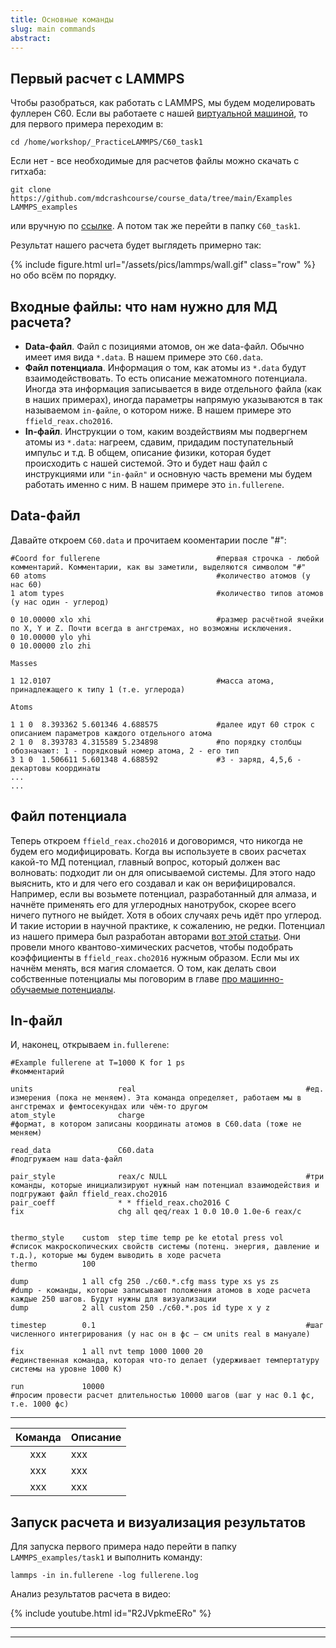 ```yaml
---
title: Основные команды 
slug: main commands
abstract:
---
```

## Первый расчет с LAMMPS

Чтобы разобраться, как работать с LAMMPS, мы будем моделировать фуллерен С60. Если вы работаете с нашей [виртуальной машиной](https://mdcrashcourse.github.io/vm.html), то для первого примера переходим в:

```liquid
cd /home/workshop/_PracticeLAMMPS/C60_task1
```

Если нет - все необходимые для расчетов файлы можно скачать с гитхаба:

```liquid
git clone https://github.com/mdcrashcourse/course_data/tree/main/Examples LAMMPS_examples
```

или вручную по [ссылке](https://github.com/mdcrashcourse/course_data/tree/main/Examples). А потом так же перейти в папку `C60_task1`.


Результат нашего расчета будет выглядеть примерно так:

{% include figure.html
    url="/assets/pics/lammps/wall.gif"
    class="row"
%}
но обо всём по порядку.


## Входные файлы: что нам нужно для МД расчета?

- **Data-файл**. Файл с позициями атомов, он же data-файл. Обычно имеет имя вида `*.data`. В нашем примере это `C60.data`.
- **Файл потенциала**. Информация о том, как атомы из `*.data` будут взаимодействовать. То есть описание межатомного потенциала. Иногда эта информация записывается в виде отдельного файла (как в наших примерах), иногда параметры напрямую указываются в так называемом `in-файле`, о котором ниже. В нашем примере это `ffield_reax.cho2016`.
- **In-файл**. Инструкции о том, каким воздействиям мы подвергнем атомы из `*.data`: нагреем, сдавим, придадим поступательный импульс и т.д. В общем, описание физики, которая будет происходить с нашей системой. Это и будет наш файл с инструкциями или `"in-файл"` и основную часть времени мы будем работать именно с ним. В нашем примере это `in.fullerene`.


## Data-файл

Давайте откроем `C60.data` и прочитаем кооментарии после "#":

```liquid
#Coord for fullerene                          #первая строчка - любой комментарий. Комментарии, как вы заметили, выделяются символом "#"
60 atoms                                      #количество атомов (у нас 60)
1 atom types                                  #количество типов атомов (у нас один - углерод)

0 10.00000 xlo xhi                            #размер расчётной ячейки по X, Y и Z. Почти всегда в ангстремах, но возможны исключения. 
0 10.00000 ylo yhi
0 10.00000 zlo zhi

Masses

1 12.0107                                     #масса атома, принадлежащего к типу 1 (т.е. углерода)

Atoms

1 1 0  8.393362 5.601346 4.688575             #далее идут 60 строк с описанием параметров каждого отдельного атома
2 1 0  8.393783 4.315589 5.234898             #по порядку столбцы обозначают: 1 - порядковый номер атома, 2 - его тип
3 1 0  1.506611 5.601348 4.688592             #3 - заряд, 4,5,6 - декартовы координаты
...
...
```

## Файл потенциала

Теперь откроем `ffield_reax.cho2016` и договоримся, что никогда не будем его модифицировать. Когда вы используете в своих расчетах какой-то МД потенциал, главный вопрос, который должен вас волновать: подходит ли он для описываемой системы. Для этого надо выяснить, кто и для чего его создавал и как он верифицировался. Например, если вы возьмете потенциал, разработанный для алмаза, и начнёте применять его для углеродных нанотрубок, скорее всего ничего путного не выйдет. Хотя в обоих случаях речь идёт про углерод. И такие истории в научной практике, к сожалению, не редки. 
Потенциал из нашего примера был разработан авторами [вот этой статьи](https://pubs.acs.org/doi/abs/10.1021/acs.jpca.6b12429). Они провели много квантово-химических расчетов, чтобы подобрать коэффициенты в `ffield_reax.cho2016` нужным образом. Если мы их начнём менять, вся магия сломается. О том, как делать свои собственные потенциалы мы поговорим в главе [про машинно-обучаемые потенциалы](https://mdcrashcourse.github.io/mtp.html).



## In-файл

И, наконец, открываем `in.fullerene`:

```liquid
#Example fullerene at T=1000 K for 1 ps                           #комментарий

units                   real                                      #ед. измерения (пока не меняем). Эта команда определяет, работаем мы в ангстремах и фемтосекундах или чём-то другом
atom_style              charge                                    #формат, в котором записаны координаты атомов в C60.data (тоже не меняем) 

read_data               C60.data                                  #подгружаем наш data-файл

pair_style              reax/c NULL                               #три команды, которые инициализируют нужный нам потенциал взаимодействия и подгружают файл ffield_reax.cho2016
pair_coeff              * * ffield_reax.cho2016 C
fix                     chg all qeq/reax 1 0.0 10.0 1.0e-6 reax/c


thermo_style    custom  step time temp pe ke etotal press vol     #список макроскопических свойств системы (потенц. энергия, давление и т.д.), которые мы будем выводить в ходе расчета
thermo          100

dump            1 all cfg 250 ./c60.*.cfg mass type xs ys zs      #dump - команды, которые записывают положения атомов в ходе расчета каждые 250 шагов. Будут нужны для визуализации
dump            2 all custom 250 ./c60.*.pos id type x y z

timestep        0.1                                               #шаг численного интегрирования (у нас он в фс – см units real в мануале)

fix             1 all nvt temp 1000 1000 20                       #единственная команда, которая что-то делает (удерживает темпертатуру системы на уровне 1000 К) 

run             10000                                             #просим провести расчет длительностью 10000 шагов (шаг у нас 0.1 фс, т.е. 1000 фс)

```

---

<div class="table-wrapper" markdown="block">

| Команда | Описание   | 
|:--:|:-------------------------|
| xxx  | xxx        | 
| xxx  | xxx        | 
| xxx  | xxx        | 

</div>


## Запуск расчета и визуализация результатов

Для запуска первого примера надо перейти в папку `LAMMPS_examples/task1` и выполнить команду:

```liquid
lammps -in in.fullerene -log fullerene.log
```

Анализ результатов расчета в видео:

{% include youtube.html id="R2JVpkmeERo" %}

---

---
